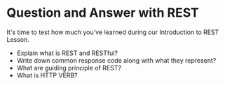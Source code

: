 # Question and Answer with REST

It's time to test how much you've learned during our Introduction to REST Lesson.

- Explain what is REST and RESTful?
- Write down common response code along with what they represent?
- What are guiding principle of REST?
- What is HTTP VERB?